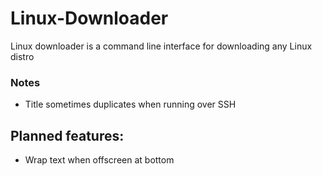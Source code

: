 # Linux-Downloader
Linux downloader is a command line interface for downloading any Linux distro

### Notes
* Title sometimes duplicates when running over SSH

## Planned features:
* Wrap text when offscreen at bottom
